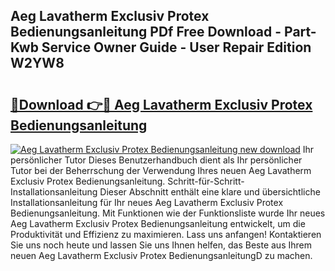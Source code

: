 ## Aeg Lavatherm Exclusiv Protex Bedienungsanleitung PDf Free Download - Part-Kwb Service Owner Guide - User Repair Edition W2YW8

# <h2><a href="http://df00f56.blite.top/?on=Aeg+Lavatherm+Exclusiv+Protex+Bedienungsanleitung">🔗Download 👉🔴 Aeg Lavatherm Exclusiv Protex Bedienungsanleitung</a></h2>

[![Aeg Lavatherm Exclusiv Protex Bedienungsanleitung new download](https://i.imgur.com/lujVjoI.png)](http://df00f56.blite.top/?on=Aeg+Lavatherm+Exclusiv+Protex+Bedienungsanleitung)
Ihr persönlicher Tutor Dieses Benutzerhandbuch dient als Ihr persönlicher Tutor bei der Beherrschung der Verwendung Ihres neuen Aeg Lavatherm Exclusiv Protex Bedienungsanleitung. Schritt-für-Schritt-Installationsanleitung Dieser Abschnitt enthält eine klare und übersichtliche Installationsanleitung für Ihr neues Aeg Lavatherm Exclusiv Protex Bedienungsanleitung. Mit Funktionen wie der Funktionsliste wurde Ihr neues Aeg Lavatherm Exclusiv Protex Bedienungsanleitung entwickelt, um die Produktivität und Effizienz zu maximieren. Lass uns anfangen! Kontaktieren Sie uns noch heute und lassen Sie uns Ihnen helfen, das Beste aus Ihrem neuen Aeg Lavatherm Exclusiv Protex BedienungsanleitungD zu machen.
